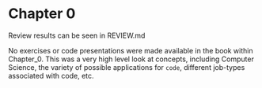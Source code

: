# Chapter 0

Review results can be seen in REVIEW.md

No exercises or code presentations were made available in the book within Chapter_0. This was a very high level look at concepts, including Computer Science, the variety of possible applications for `code`, different job-types associated with code, etc.
